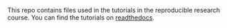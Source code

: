 This repo contains files used in the tutorials in the reproducible research course. You can find the tutorials on [readthedocs](http://nbis-reproducible-research.readthedocs.io).

